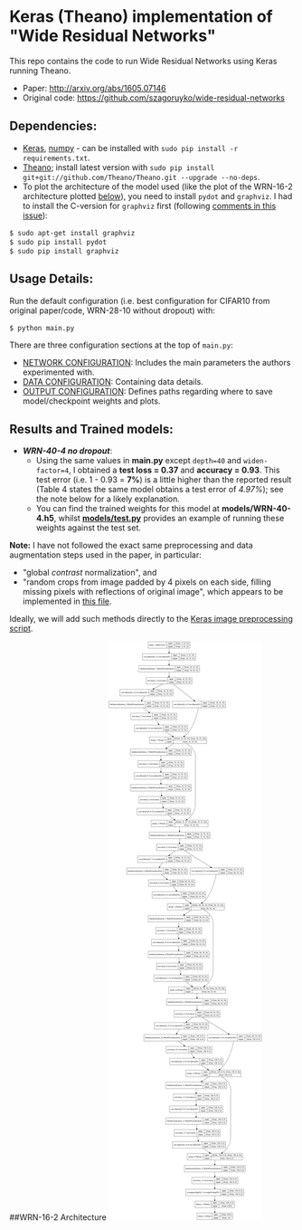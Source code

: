 # Keras (Theano) implementation of "Wide Residual Networks"
This repo contains the code to run Wide Residual Networks using Keras running Theano.
- Paper: http://arxiv.org/abs/1605.07146
- Original code: https://github.com/szagoruyko/wide-residual-networks


## Dependencies:
- [Keras](https://github.com/fchollet/keras), [numpy](https://github.com/numpy/numpy) - can be installed with `sudo pip install -r requirements.txt`.
- [Theano](https://github.com/Theano/Theano); install latest version with `sudo pip install git+git://github.com/Theano/Theano.git --upgrade --no-deps`.
- To plot the architecture of the model used (like the plot of the WRN-16-2 architecture plotted [below](#example-plot)), you need to install `pydot` and `graphviz`. I had to install the C-version for `graphviz` first (following [comments in this issue](https://github.com/Theano/Theano/issues/1801#issuecomment-64912809)):

```
$ sudo apt-get install graphviz
$ sudo pip install pydot
$ sudo pip install graphviz
```


## Usage Details:
Run the default configuration (i.e. best configuration for CIFAR10 from original paper/code, WRN-28-10 without dropout) with:

```
$ python main.py
```

There are three configuration sections at the top of `main.py`:
- [NETWORK CONFIGURATION](https://github.com/asmith26/wide_resnets_keras/blob/master/main.py#L32-59): Includes the main parameters the authors experimented with.
- [DATA CONFIGURATION](https://github.com/asmith26/wide_resnets_keras/blob/master/main.py#L61-75): Containing data details.
- [OUTPUT CONFIGURATION](https://github.com/asmith26/wide_resnets_keras/blob/master/main.py#L77-85): Defines paths regarding where to save model/checkpoint weights and plots.


## Results and Trained models:
- ***WRN-40-4 no dropout***:
  - Using the same values in **main.py** except `depth=40` and `widen-factor=4`, I obtained a **test loss = 0.37** and **accuracy = 0.93**. This test error (i.e. 1 - 0.93 = **7%**) is a little higher than the reported result (Table 4 states the same model obtains a test error of *4.97%*); see the note below for a likely explanation.
  - You can find the trained weights for this model at **models/WRN-40-4.h5**, whilst **[models/test.py](https://github.com/asmith26/wide_resnets_keras/blob/master/models/test.py)** provides an example of running these weights against the test set.

**Note:** I have not followed the exact same preprocessing and data augmentation steps used in the paper, in particular:

- "global *contrast* normalization", and
- "random crops from image padded by 4 pixels on each side, filling missing pixels with reflections of original image", which appears to be implemented in [this file](https://github.com/szagoruyko/wide-residual-networks/blob/master/augmentation.lua).

Ideally, we will add such methods directly to the [Keras image preprocessing script](https://github.com/fchollet/keras/blob/master/keras/preprocessing/image.py).


##<a name="example-plot">WRN-16-2 Architecture</a>
![WRN-16-2 Architecture](models/WRN-16-2.png?raw=true "WRN-16-2 Architecture")
